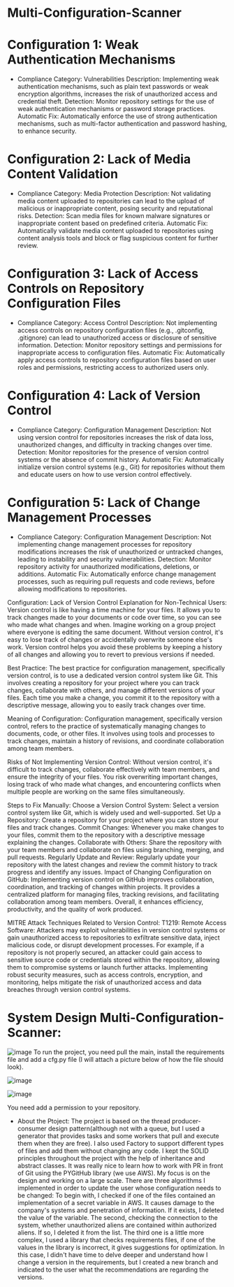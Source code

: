 # Multi-Configuration-Scanner
# Configuration 1: Weak Authentication Mechanisms
  * Compliance Category: Vulnerabilities
    Description: Implementing weak authentication mechanisms, such as plain text passwords or weak encryption algorithms, increases the risk of unauthorized access and credential theft.
    Detection: Monitor repository settings for the use of weak authentication mechanisms or password storage practices.
    Automatic Fix: Automatically enforce the use of strong authentication mechanisms, such as multi-factor authentication and password hashing, to enhance security.
# Configuration 2: Lack of Media Content Validation
  * Compliance Category: Media Protection
    Description: Not validating media content uploaded to repositories can lead to the upload of malicious or inappropriate content, posing security and reputational risks.
    Detection: Scan media files for known malware signatures or inappropriate content based on predefined criteria.
    Automatic Fix: Automatically validate media content uploaded to repositories using content analysis tools and block or flag suspicious content for further review.

# Configuration 3: Lack of Access Controls on Repository Configuration Files
  * Compliance Category: Access Control
    Description: Not implementing access controls on repository configuration files (e.g., .gitconfig, .gitignore) can lead to unauthorized access or disclosure of sensitive information.
    Detection: Monitor repository settings and permissions for inappropriate access to configuration files.
    Automatic Fix: Automatically apply access controls to repository configuration files based on user roles and permissions, restricting access to authorized users only.

# Configuration 4: Lack of Version Control
  * Compliance Category: Configuration Management
    Description: Not using version control for repositories increases the risk of data loss, unauthorized changes, and difficulty in tracking changes over time.
    Detection: Monitor repositories for the presence of version control systems or the absence of commit history.
    Automatic Fix: Automatically initialize version control systems (e.g., Git) for repositories without them and educate users on how to use version control effectively.

# Configuration 5: Lack of Change Management Processes
* Compliance Category: Configuration Management
  Description: Not implementing change management processes for repository modifications increases the risk of unauthorized or untracked changes, leading to instability and security vulnerabilities.
  Detection: Monitor repository activity for unauthorized modifications, deletions, or additions.
  Automatic Fix: Automatically enforce change management processes, such as requiring pull requests and code reviews, before allowing modifications to repositories.

Configuration: Lack of Version Control
Explanation for Non-Technical Users:
Version control is like having a time machine for your files. It allows you to track changes made to your documents or code over time, so you can see who made what changes and when. Imagine working on a group project where everyone is editing the same document. Without version control, it's easy to lose track of changes or accidentally overwrite someone else's work. Version control helps you avoid these problems by keeping a history of all changes and allowing you to revert to previous versions if needed.

Best Practice:
The best practice for configuration management, specifically version control, is to use a dedicated version control system like Git. This involves creating a repository for your project where you can track changes, collaborate with others, and manage different versions of your files. Each time you make a change, you commit it to the repository with a descriptive message, allowing you to easily track changes over time.

Meaning of Configuration:
Configuration management, specifically version control, refers to the practice of systematically managing changes to documents, code, or other files. It involves using tools and processes to track changes, maintain a history of revisions, and coordinate collaboration among team members.

Risks of Not Implementing Version Control:
Without version control, it's difficult to track changes, collaborate effectively with team members, and ensure the integrity of your files. You risk overwriting important changes, losing track of who made what changes, and encountering conflicts when multiple people are working on the same files simultaneously.

Steps to Fix Manually:
Choose a Version Control System: Select a version control system like Git, which is widely used and well-supported.
Set Up a Repository: Create a repository for your project where you can store your files and track changes.
Commit Changes: Whenever you make changes to your files, commit them to the repository with a descriptive message explaining the changes.
Collaborate with Others: Share the repository with your team members and collaborate on files using branching, merging, and pull requests.
Regularly Update and Review: Regularly update your repository with the latest changes and review the commit history to track progress and identify any issues.
Impact of Changing Configuration on GitHub:
Implementing version control on GitHub improves collaboration, coordination, and tracking of changes within projects. It provides a centralized platform for managing files, tracking revisions, and facilitating collaboration among team members. Overall, it enhances efficiency, productivity, and the quality of work produced.

MITRE Attack Techniques Related to Version Control:
T1219: Remote Access Software: Attackers may exploit vulnerabilities in version control systems or gain unauthorized access to repositories to exfiltrate sensitive data, inject malicious code, or disrupt development processes. For example, if a repository is not properly secured, an attacker could gain access to sensitive source code or credentials stored within the repository, allowing them to compromise systems or launch further attacks. Implementing robust security measures, such as access controls, encryption, and monitoring, helps mitigate the risk of unauthorized access and data breaches through version control systems.





# System Design Multi-Configuration-Scanner:
![image](https://github.com/ShakuriAvi/Multi-Configuration-Scanner/assets/65177459/6bae7700-6b90-49c1-aea9-77363a2cd3cf)
To run the project, you need pull the main, install the requirements file and add a cfg.py file (I will attach a picture below of how the file should look).

![image](https://github.com/ShakuriAvi/Multi-Configuration-Scanner/assets/65177459/e2a763f9-1d7e-4c49-9eee-34e11d114138)


![image](https://github.com/ShakuriAvi/Multi-Configuration-Scanner/assets/65177459/08292841-acad-45d0-89d0-85b245c0566e)


You need add a permission to your repository.
* About the Ptoject:
The project is based on the thread producer-consumer design pattern(although not with a queue, but I used a generator that provides tasks and some workers that pull and execute them when they are free). I also used Factory to support different types of files and add them without changing any code.  I kept the SOLID principles throughout the project with the help of inheritance and abstract classes. It was really nice to learn how to work with PR in front of Git using the PYGitHub library (we use AWS). My focus is on the design and working on a large scale. There are three algorithms I implemented in order to update the user whose configuration needs to be changed:
To begin with, I checked if one of the files contained an implementation of a secret variable in AWS. It causes damage to the company's systems and penetration of information. If it exists, I deleted the value of the variable.
The second, checking the connection to the system, whether unauthorized aliens are contained within authorized aliens. If so, I deleted it from the list. 
The third one is a little more complex, I used a library that checks requirements files, if one of the values in the library is incorrect, it gives suggestions for optimization. In this case, I didn't have time to delve deeper and understand how I change a version in the requirements, but I created a new branch and indicated to the user what the recommendations are regarding the versions.
